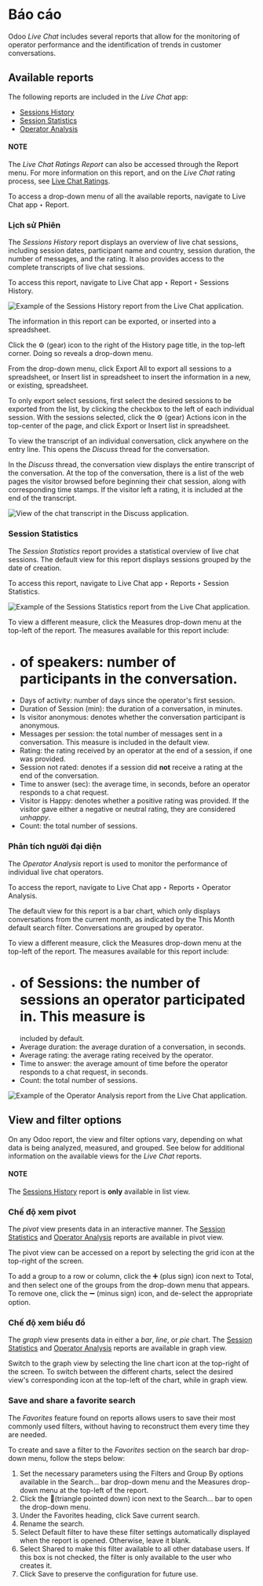 # Báo cáo

Odoo *Live Chat* includes several reports that allow for the monitoring of operator performance and
the identification of trends in customer conversations.

## Available reports

The following reports are included in the *Live Chat* app:

- [Sessions History](#livechat-sessions-history)
- [Session Statistics](#livechat-session-statistics)
- [Operator Analysis](#livechat-operator-analysis)

#### NOTE
The *Live Chat Ratings Report* can also be accessed through the Report menu. For more
information on this report, and on the *Live Chat* rating process, see [Live Chat Ratings](applications/websites/livechat/ratings.md).

To access a drop-down menu of all the available reports, navigate to Live Chat app
‣ Report.

<a id="livechat-sessions-history"></a>

### Lịch sử Phiên

The *Sessions History* report displays an overview of live chat sessions, including session dates,
participant name and country, session duration, the number of messages, and the rating. It also
provides access to the complete transcripts of live chat sessions.

To access this report, navigate to Live Chat app ‣ Report ‣ Sessions History.

![Example of the Sessions History report from the Live Chat application.](../../../.gitbook/assets/sessions-history.png)

The information in this report can be exported, or inserted into a spreadsheet.

Click the ⚙️ (gear) icon to the right of the History page title, in the
top-left corner. Doing so reveals a drop-down menu.

From the drop-down menu, click Export All to export all sessions to a spreadsheet, or
Insert list in spreadsheet to insert the information in a new, or existing, spreadsheet.

To only export select sessions, first select the desired sessions to be exported from the list, by
clicking the checkbox to the left of each individual session. With the sessions selected, click the
⚙️ (gear) Actions icon in the top-center of the page, and click Export or
Insert list in spreadsheet.

To view the transcript of an individual conversation, click anywhere on the entry line. This opens
the *Discuss* thread for the conversation.

In the *Discuss* thread, the conversation view displays the entire transcript of the conversation.
At the top of the conversation, there is a list of the web pages the visitor browsed before
beginning their chat session, along with corresponding time stamps. If the visitor left a rating, it
is included at the end of the transcript.

![View of the chat transcript in the Discuss application.](../../../.gitbook/assets/chat-transcript.png)

<a id="livechat-session-statistics"></a>

### Session Statistics

The *Session Statistics* report provides a statistical overview of live chat sessions. The default
view for this report displays sessions grouped by the date of creation.

To access this report, navigate to Live Chat app ‣ Reports ‣ Session
Statistics.

![Example of the Sessions Statistics report from the Live Chat application.](../../../.gitbook/assets/sessions-statistics.png)

To view a different measure, click the Measures drop-down menu at the top-left of the
report. The measures available for this report include:

- # of speakers: number of participants in the conversation.
- Days of activity: number of days since the operator's first session.
- Duration of Session (min): the duration of a conversation, in minutes.
- Is visitor anonymous: denotes whether the conversation participant is anonymous.
- Messages per session: the total number of messages sent in a conversation. This
  measure is included in the default view.
- Rating: the rating received by an operator at the end of a session, if one was
  provided.
- Session not rated: denotes if a session did **not** receive a rating at the end of the
  conversation.
- Time to answer (sec): the average time, in seconds, before an operator responds to a
  chat request.
- Visitor is Happy: denotes whether a positive rating was provided. If the visitor gave
  either a negative or neutral rating, they are considered *unhappy*.
- Count: the total number of sessions.

<a id="livechat-operator-analysis"></a>

### Phân tích người đại diện

The *Operator Analysis* report is used to monitor the performance of individual live chat operators.

To access the report, navigate to Live Chat app ‣ Reports ‣ Operator Analysis.

The default view for this report is a bar chart, which only displays conversations from the current
month, as indicated by the This Month default search filter. Conversations are grouped
by operator.

To view a different measure, click the Measures drop-down menu at the top-left of the
report. The measures available for this report include:

- # of Sessions: the number of sessions an operator participated in. This measure is
  included by default.
- Average duration: the average duration of a conversation, in seconds.
- Average rating: the average rating received by the operator.
- Time to answer: the average amount of time before the operator responds to a chat
  request, in seconds.
- Count: the total number of sessions.

![Example of the Operator Analysis report from the Live Chat application.](../../../.gitbook/assets/operator-analysis.png)

## View and filter options

On any Odoo report, the view and filter options vary, depending on what data is being analyzed,
measured, and grouped. See below for additional information on the available views for the *Live
Chat* reports.

#### NOTE
The [Sessions History](#livechat-sessions-history) report is **only** available in list
view.

### Chế độ xem pivot

The *pivot* view presents data in an interactive manner. The [Session Statistics](#livechat-session-statistics) and [Operator Analysis](#livechat-operator-analysis) reports are
available in pivot view.

The pivot view can be accessed on a report by selecting the grid icon at the top-right
of the screen.

To add a group to a row or column, click the ➕ (plus sign) icon next to
Total, and then select one of the groups from the drop-down menu that appears. To remove
one, click the ➖ (minus sign) icon, and de-select the appropriate option.

### Chế độ xem biểu đồ

The *graph* view presents data in either a *bar*, *line*, or *pie* chart. The [Session
Statistics](#livechat-session-statistics) and [Operator Analysis](#livechat-operator-analysis)
reports are available in graph view.

Switch to the graph view by selecting the line chart icon at the top-right of the
screen. To switch between the different charts, select the desired view's corresponding icon at the
top-left of the chart, while in graph view.

### Save and share a favorite search

The *Favorites* feature found on reports allows users to save their most commonly used filters,
without having to reconstruct them every time they are needed.

To create and save a filter to the *Favorites* section on the search bar drop-down menu, follow the
steps below:

1. Set the necessary parameters using the Filters and Group By options
   available in the Search... bar drop-down menu and the Measures drop-down
   menu at the top-left of the report.
2. Click the 🔻(triangle pointed down) icon next to the Search... bar to
   open the drop-down menu.
3. Under the Favorites heading, click Save current search.
4. Rename the search.
5. Select Default filter to have these filter settings automatically displayed when the
   report is opened. Otherwise, leave it blank.
6. Select Shared to make this filter available to all other database users. If this box
   is not checked, the filter is only available to the user who creates it.
7. Click Save to preserve the configuration for future use.
